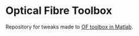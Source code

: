 # Optical Fibre Toolbox
Repository for tweaks made to [OF toolbox in Matlab](https://in.mathworks.com/matlabcentral/fileexchange/27819-optical-fibre-toolbox). 
